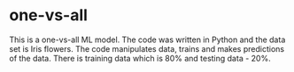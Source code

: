 # one-vs-all
This is a one-vs-all ML model. The code was written in Python and the data set is Iris flowers. The code manipulates data, trains and makes predictions of the data. There is training data which is 80% and testing data - 20%.
